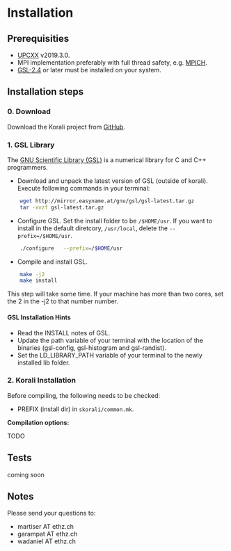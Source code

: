 # Installation

## Prerequisities
- [UPCXX](https://bitbucket.org/berkeleylab/upcxx/wiki/Home) v2019.3.0.
- MPI implementation preferably with full thread safety, e.g. [MPICH](http://www.mpich.org).
- [GSL-2.4](http://www.gnu.org/software/gsl/) or later must be installed on your system.


## Installation steps


### 0. Download
Download the Korali project from [GitHub](https://github.com/cselab/skorali).


### 1. GSL Library

The [GNU Scientific Library (GSL)](https://www.gnu.org/software/gsl/) is a numerical library for C and C++ programmers.

- Download and unpack the latest version of GSL (outside of korali). Execute following commands in your terminal:
```sh
	wget http://mirror.easyname.at/gnu/gsl/gsl-latest.tar.gz  
	tar -xvzf gsl-latest.tar.gz
```

- Configure GSL. Set the install folder to be `/$HOME/usr`. If you want to install in the default diretcory, `/usr/local`, delete the  `--prefix=/$HOME/usr`.
```sh
	./configure   --prefix=/$HOME/usr
```

- Compile and install GSL.
```sh
	make -j2
	make install
```
This step will take some time. If your machine has more than two cores, set the 2 in the -j2 to that number number.

#### GSL Installation Hints

- Read the INSTALL notes of GSL.
- Update the path variable of your terminal with the location of the binaries (gsl-config, gsl-histogram and gsl-randist).
- Set the LD_LIBRARY_PATH variable of your terminal to the newly installed lib folder.
 


### 2. Korali Installation

Before compiling, the following needs to be checked:

- PREFIX (install dir) in `skorali/common.mk`.  

**Compilation options:**  

TODO

## Tests

coming soon


## Notes

Please send your questions to:

- martiser AT ethz.ch
- garampat AT ethz.ch
- wadaniel AT ethz.ch
